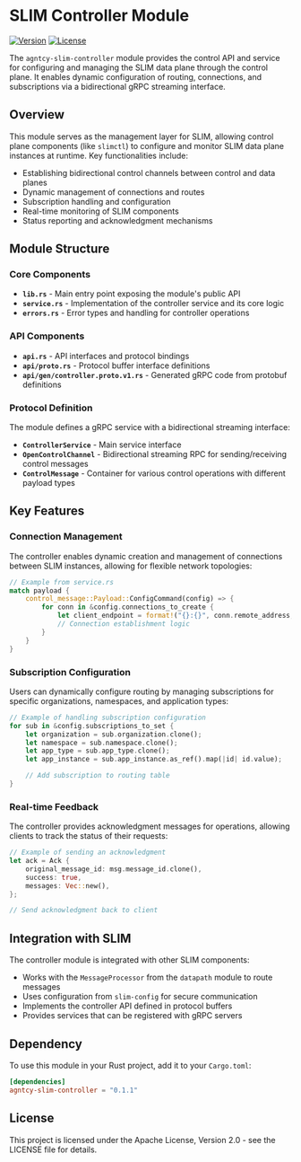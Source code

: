 # SLIM Controller Module

[![Version](https://img.shields.io/badge/version-0.1.1-blue.svg)](https://github.com/agntcy/slim/tree/main/data-plane/core/controller)
[![License](https://img.shields.io/badge/license-Apache%202.0-blue.svg)](LICENSE)

The `agntcy-slim-controller` module provides the control API and service for
configuring and managing the SLIM data plane through the control plane. It
enables dynamic configuration of routing, connections, and subscriptions via a
bidirectional gRPC streaming interface.

## Overview

This module serves as the management layer for SLIM, allowing control plane
components (like `slimctl`) to configure and monitor SLIM data plane instances
at runtime. Key functionalities include:

- Establishing bidirectional control channels between control and data planes
- Dynamic management of connections and routes
- Subscription handling and configuration
- Real-time monitoring of SLIM components
- Status reporting and acknowledgment mechanisms

## Module Structure

### Core Components

- **`lib.rs`** - Main entry point exposing the module's public API
- **`service.rs`** - Implementation of the controller service and its core logic
- **`errors.rs`** - Error types and handling for controller operations

### API Components

- **`api.rs`** - API interfaces and protocol bindings
- **`api/proto.rs`** - Protocol buffer interface definitions
- **`api/gen/controller.proto.v1.rs`** - Generated gRPC code from protobuf
  definitions

### Protocol Definition

The module defines a gRPC service with a bidirectional streaming interface:

- **`ControllerService`** - Main service interface
- **`OpenControlChannel`** - Bidirectional streaming RPC for sending/receiving
  control messages
- **`ControlMessage`** - Container for various control operations with different
  payload types

## Key Features

### Connection Management

The controller enables dynamic creation and management of connections between
SLIM instances, allowing for flexible network topologies:

```rust
// Example from service.rs
match payload {
    control_message::Payload::ConfigCommand(config) => {
        for conn in &config.connections_to_create {
            let client_endpoint = format!("{}:{}", conn.remote_address, conn.remote_port);
            // Connection establishment logic
        }
    }
}
```

### Subscription Configuration

Users can dynamically configure routing by managing subscriptions for specific
organizations, namespaces, and application types:

```rust
// Example of handling subscription configuration
for sub in &config.subscriptions_to_set {
    let organization = sub.organization.clone();
    let namespace = sub.namespace.clone();
    let app_type = sub.app_type.clone();
    let app_instance = sub.app_instance.as_ref().map(|id| id.value);

    // Add subscription to routing table
}
```

### Real-time Feedback

The controller provides acknowledgment messages for operations, allowing clients
to track the status of their requests:

```rust
// Example of sending an acknowledgment
let ack = Ack {
    original_message_id: msg.message_id.clone(),
    success: true,
    messages: Vec::new(),
};

// Send acknowledgment back to client
```

## Integration with SLIM

The controller module is integrated with other SLIM components:

- Works with the `MessageProcessor` from the `datapath` module to route messages
- Uses configuration from `slim-config` for secure communication
- Implements the controller API defined in protocol buffers
- Provides services that can be registered with gRPC servers

## Dependency

To use this module in your Rust project, add it to your `Cargo.toml`:

```toml
[dependencies]
agntcy-slim-controller = "0.1.1"
```

## License

This project is licensed under the Apache License, Version 2.0 - see the LICENSE
file for details.
